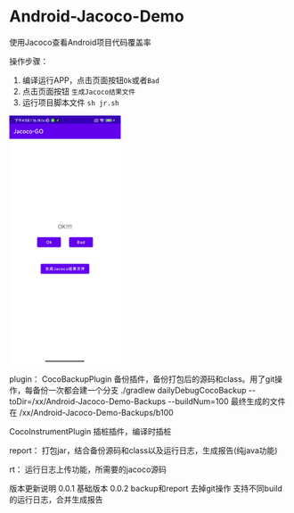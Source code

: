 # Android-Jacoco-Demo
使用Jacoco查看Android项目代码覆盖率

操作步骤：
1. 编译运行APP，点击页面按钮`Ok`或者`Bad`
2. 点击页面按钮 `生成Jacoco结果文件`
3. 运行项目脚本文件 `sh jr.sh`


<img src="/页面.png" width = "200"  />

plugin：
CocoBackupPlugin 
    备份插件，备份打包后的源码和class。用了git操作，每备份一次都会建一个分支
    ./gradlew dailyDebugCocoBackup  --toDir=/xx/Android-Jacoco-Demo-Backups  --buildNum=100
    最终生成的文件在 /xx/Android-Jacoco-Demo-Backups/b100
    
CocoInstrumentPlugin 插桩插件，编译时插桩

report：
打包jar，结合备份源码和class以及运行日志，生成报告(纯java功能)

rt：
运行日志上传功能，所需要的jacoco源码

版本更新说明
0.0.1 基础版本
0.0.2 
    backup和report 去掉git操作
    支持不同build的运行日志，合并生成报告

